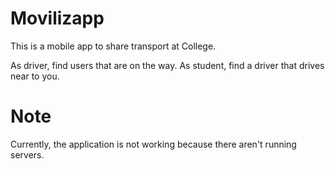 # Movilizapp

This is a mobile app to share transport at College.

As driver, find users that are on the way.
As student, find a driver that drives near to you.



# Note

Currently, the application is not working because there aren't 
running servers.
